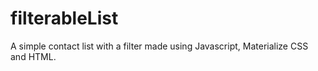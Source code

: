 # filterableList
A simple contact list with a filter made using Javascript, Materialize CSS and HTML.
